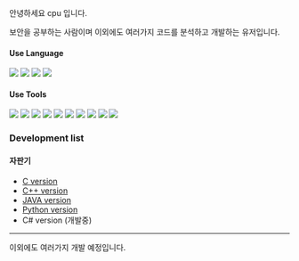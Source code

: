 안녕하세요 cpu 입니다.

보안을 공부하는 사람이며 이외에도 여러가지 코드를 분석하고 개발하는 유저입니다.

#### Use Language
<img src="https://img.shields.io/badge/C-A8B9CC?style=flat-square&logo=C&logoColor=white"/> <img src="https://img.shields.io/badge/C++-00599C?style=flat-square&logo=C%2B%2B&logoColor=white"/> <img src="https://img.shields.io/badge/Java-007396?style=flat-square&logo=Java&logoColor=white"/> <img src="https://img.shields.io/badge/Python-3776AB?style=flat-square&logo=Python&logoColor=white"/>

#### Use Tools
<img src="https://img.shields.io/badge/Visual Studio-5C2D91?style=flat-square&logo=Visual Studio&logoColor=white"/> <img src="https://img.shields.io/badge/Visual Studio Code-007ACC?style=flat-square&logo=Visual Studio Code&logoColor=white"/> 
<img src="https://img.shields.io/badge/Eclipse IDE-2C2255?style=flat-square&logo=Eclipse IDE&logoColor=white"/> 
<img src="https://img.shields.io/badge/Android Studio-3DDC84?style=flat-square&logo=Android Studio&logoColor=white"/> 
<img src="https://img.shields.io/badge/VMware-607078?style=flat-square&logo=VMware&logoColor=white"/> 
<img src="https://img.shields.io/badge/VirtualBox-183A61?style=flat-square&logo=VirtualBox&logoColor=white"/> 
<img src="https://img.shields.io/badge/PyCharm-000000?style=flat-square&logo=PyCharm&logoColor=white"/> 
<img src="https://img.shields.io/badge/Wireshark-1679A7?style=flat-square&logo=Wireshark&logoColor=white"/> 
<img src="https://img.shields.io/badge/git-F05032?style=flat-square&logo=git&logoColor=white"/> <img src="https://img.shields.io/badge/github-181717?style=flat-square&logo=github&logoColor=white"/>

### Development list
#### 자판기
* [C version](https://github.com/cpu04/Vending_machine_c.ver)
* [C++ version](https://github.com/cpu04/Vending_machine_cplus.ver)
* [JAVA version](https://github.com/cpu04/Vending_machine_java.ver)
* [Python version](https://github.com/cpu04/Vending_machine_python.ver)
* C# version (개발중)

***
이외에도 여러가지 개발 예정입니다.
